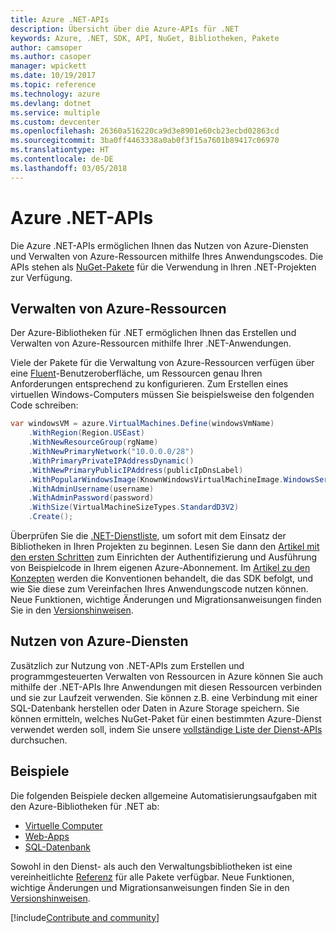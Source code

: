 ```yaml
---
title: Azure .NET-APIs
description: Übersicht über die Azure-APIs für .NET
keywords: Azure, .NET, SDK, API, NuGet, Bibliotheken, Pakete
author: camsoper
ms.author: casoper
manager: wpickett
ms.date: 10/19/2017
ms.topic: reference
ms.technology: azure
ms.devlang: dotnet
ms.service: multiple
ms.custom: devcenter
ms.openlocfilehash: 26360a516220ca9d3e8901e60cb23ecbd02863cd
ms.sourcegitcommit: 3ba0ff4463338a0ab0f3f15a7601b89417c06970
ms.translationtype: HT
ms.contentlocale: de-DE
ms.lasthandoff: 03/05/2018
---
```

# <a name="azure-net-apis"></a>Azure .NET-APIs

Die Azure .NET-APIs ermöglichen Ihnen das Nutzen von Azure-Diensten und Verwalten von Azure-Ressourcen mithilfe Ihres Anwendungscodes. Die APIs stehen als [NuGet-Pakete](/dotnet/api/overview/azure/) für die Verwendung in Ihren .NET-Projekten zur Verfügung. 

## <a name="manage-azure-resources"></a>Verwalten von Azure-Ressourcen

Der Azure-Bibliotheken für .NET ermöglichen Ihnen das Erstellen und Verwalten von Azure-Ressourcen mithilfe Ihrer .NET-Anwendungen.

Viele der Pakete für die Verwaltung von Azure-Ressourcen verfügen über eine [Fluent](dotnet-sdk-azure-concepts.md)-Benutzeroberfläche, um Ressourcen genau Ihren Anforderungen entsprechend zu konfigurieren. Zum Erstellen eines virtuellen Windows-Computers müssen Sie beispielsweise den folgenden Code schreiben:

```csharp
var windowsVM = azure.VirtualMachines.Define(windowsVmName)
    .WithRegion(Region.USEast)
    .WithNewResourceGroup(rgName)
    .WithNewPrimaryNetwork("10.0.0.0/28")
    .WithPrimaryPrivateIPAddressDynamic()
    .WithNewPrimaryPublicIPAddress(publicIpDnsLabel)
    .WithPopularWindowsImage(KnownWindowsVirtualMachineImage.WindowsServer2012R2Datacenter)
    .WithAdminUsername(username)
    .WithAdminPassword(password)
    .WithSize(VirtualMachineSizeTypes.StandardD3V2)
    .Create();
 ```

Überprüfen Sie die [.NET-Dienstliste](/dotnet/api/overview/azure/), um sofort mit dem Einsatz der Bibliotheken in Ihren Projekten zu beginnen. Lesen Sie dann den [Artikel mit den ersten Schritten](dotnet-sdk-azure-get-started.md) zum Einrichten der Authentifizierung und Ausführung von Beispielcode in Ihrem eigenen Azure-Abonnement.  Im [Artikel zu den Konzepten](dotnet-sdk-azure-concepts.md) werden die Konventionen behandelt, die das SDK befolgt, und wie Sie diese zum Vereinfachen Ihres Anwendungscode nutzen können. Neue Funktionen, wichtige Änderungen und Migrationsanweisungen finden Sie in den [Versionshinweisen](dotnet-sdk-azure-release-notes.md).

## <a name="consume-azure-services"></a>Nutzen von Azure-Diensten

Zusätzlich zur Nutzung von .NET-APIs zum Erstellen und programmgesteuerten Verwalten von Ressourcen in Azure können Sie auch mithilfe der .NET-APIs Ihre Anwendungen mit diesen Ressourcen verbinden und sie zur Laufzeit verwenden.  Sie können z.B. eine Verbindung mit einer SQL-Datenbank herstellen oder Daten in Azure Storage speichern.  Sie können ermitteln, welches NuGet-Paket für einen bestimmten Azure-Dienst verwendet werden soll, indem Sie unsere [vollständige Liste der Dienst-APIs](/dotnet/api/overview/azure/) durchsuchen.  

## <a name="samples"></a>Beispiele

Die folgenden Beispiele decken allgemeine Automatisierungsaufgaben mit den Azure-Bibliotheken für .NET ab:

- [Virtuelle Computer](dotnet-sdk-azure-virtual-machine-samples.md)
- [Web-Apps](dotnet-sdk-azure-web-apps-samples.md)
- [SQL-Datenbank](dotnet-sdk-azure-sql-database-samples.md)

Sowohl in den Dienst- als auch den Verwaltungsbibliotheken ist eine vereinheitlichte [Referenz](/dotnet/api/overview/azure/?view=azure-dotnet) für alle Pakete verfügbar. Neue Funktionen, wichtige Änderungen und Migrationsanweisungen finden Sie in den [Versionshinweisen](dotnet-sdk-azure-release-notes.md).

[!include[Contribute and community](includes/contribute.md)]